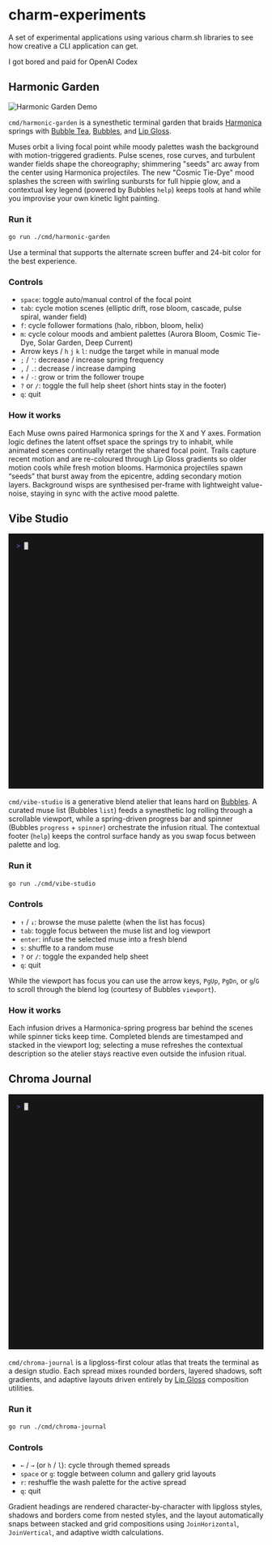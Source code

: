 # charm-experiments

A set of experimental applications using various charm.sh libraries to see how creative a CLI application can get.

I got bored and paid for OpenAI Codex

## Harmonic Garden

![Harmonic Garden Demo](vhs/harmonic-garden.gif)

`cmd/harmonic-garden` is a synesthetic terminal garden that braids [Harmonica](https://github.com/charmbracelet/harmonica) springs with [Bubble Tea](https://github.com/charmbracelet/bubbletea), [Bubbles](https://github.com/charmbracelet/bubbles), and [Lip Gloss](https://github.com/charmbracelet/lipgloss).

Muses orbit a living focal point while moody palettes wash the background with motion-triggered gradients. Pulse scenes, rose curves, and turbulent wander fields shape the choreography; shimmering "seeds" arc away from the center using Harmonica projectiles. The new "Cosmic Tie-Dye" mood splashes the screen with swirling sunbursts for full hippie glow, and a contextual key legend (powered by Bubbles `help`) keeps tools at hand while you improvise your own kinetic light painting.

### Run it

```bash
go run ./cmd/harmonic-garden
```

Use a terminal that supports the alternate screen buffer and 24-bit color for the best experience.

### Controls

- `space`: toggle auto/manual control of the focal point
- `tab`: cycle motion scenes (elliptic drift, rose bloom, cascade, pulse spiral, wander field)
- `f`: cycle follower formations (halo, ribbon, bloom, helix)
- `m`: cycle colour moods and ambient palettes (Aurora Bloom, Cosmic Tie-Dye, Solar Garden, Deep Current)
- Arrow keys / `h` `j` `k` `l`: nudge the target while in manual mode
- `;` / `'`: decrease / increase spring frequency
- `,` / `.`: decrease / increase damping
- `+` / `-`: grow or trim the follower troupe
- `?` or `/`: toggle the full help sheet (short hints stay in the footer)
- `q`: quit

### How it works

Each Muse owns paired Harmonica springs for the X and Y axes. Formation logic defines the latent offset space the springs try to inhabit, while animated scenes continually retarget the shared focal point. Trails capture recent motion and are re-coloured through Lip Gloss gradients so older motion cools while fresh motion blooms. Harmonica projectiles spawn “seeds” that burst away from the epicentre, adding secondary motion layers. Background wisps are synthesised per-frame with lightweight value-noise, staying in sync with the active mood palette.

## Vibe Studio

![Vibe Studio Demo](vhs/vibe-studio.gif)

`cmd/vibe-studio` is a generative blend atelier that leans hard on [Bubbles](https://github.com/charmbracelet/bubbles). A curated muse list (Bubbles `list`) feeds a synesthetic log rolling through a scrollable viewport, while a spring-driven progress bar and spinner (Bubbles `progress` + `spinner`) orchestrate the infusion ritual. The contextual footer (`help`) keeps the control surface handy as you swap focus between palette and log.

### Run it

```bash
go run ./cmd/vibe-studio
```

### Controls

- `↑` / `↓`: browse the muse palette (when the list has focus)
- `tab`: toggle focus between the muse list and log viewport
- `enter`: infuse the selected muse into a fresh blend
- `s`: shuffle to a random muse
- `?` or `/`: toggle the expanded help sheet
- `q`: quit

While the viewport has focus you can use the arrow keys, `PgUp`, `PgDn`, or `g`/`G` to scroll through the blend log (courtesy of Bubbles `viewport`).

### How it works

Each infusion drives a Harmonica-spring progress bar behind the scenes while spinner ticks keep time. Completed blends are timestamped and stacked in the viewport log; selecting a muse refreshes the contextual description so the atelier stays reactive even outside the infusion ritual.

## Chroma Journal

![Chroma Journal Demo](vhs/chroma-journal.gif)

`cmd/chroma-journal` is a lipgloss-first colour atlas that treats the terminal as a design studio. Each spread mixes rounded borders, layered shadows, soft gradients, and adaptive layouts driven entirely by [Lip Gloss](https://github.com/charmbracelet/lipgloss) composition utilities.

### Run it

```bash
go run ./cmd/chroma-journal
```

### Controls

- `←` / `→` (or `h` / `l`): cycle through themed spreads
- `space` or `g`: toggle between column and gallery grid layouts
- `r`: reshuffle the wash palette for the active spread
- `q`: quit

Gradient headings are rendered character-by-character with lipgloss styles, shadows and borders come from nested styles, and the layout automatically snaps between stacked and grid compositions using `JoinHorizontal`, `JoinVertical`, and adaptive width calculations.
